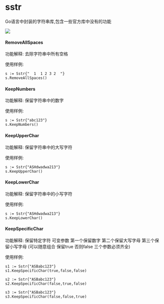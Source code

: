 # sstr
Go语言中封装的字符串库,包含一些官方库中没有的功能

![](https://img.shields.io/badge/sstr-0.1-green.svg)

#### RemoveAllSpaces
功能解释:
去除字符串中所有空格

使用样例:
```
s := Sstr{"  1  1 2 3 2  "}
s.RemoveAllSpaces()
```

#### KeepNumbers
功能解释:
保留字符串中的数字

使用样例:
```
s := Sstr{"abc123"}
s.KeepNumbers()
```

#### KeepUpperChar
功能解释:
保留字符串中的大写字符

使用样例:
```
s := Sstr{"ASHdwadwa213"}
s.KeepUpperChar()
```

#### KeepLowerChar
功能解释:
保留字符串中的小写字符

使用样例:
```
s := Sstr{"ASHdwadwa213"}
s.KeepLowerChar()
```

#### KeepSpecificChar
功能解释:
保留特定字符 可变参数 第一个保留数字 第二个保留大写字母 第三个保留小写字母
(可以随意组合 保留true 否则false 三个参数必须齐全) 

使用样例:
```
s1 := Sstr{"ASBabc123"}
s1.KeepSpecificChar(true,false,false)

s2 := Sstr{"ASBabc123"}
s2.KeepSpecificChar(false,true,false)

s3 := Sstr{"ASBabc123"}
s3.KeepSpecificChar(false,false,true)
```